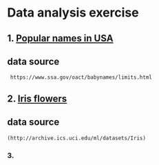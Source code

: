 
# Data analysis exercise

## 1. [Popular names in USA](https://github.com/ZJW-92/data_analysis_ex/blob/main/popular%20names%20in%20USA.ipynb)

## data source 
```
 https://www.ssa.gov/oact/babynames/limits.html
```

##  2. [Iris flowers]()

## data source 
```
(http://archive.ics.uci.edu/ml/datasets/Iris)

```

###  3. 

